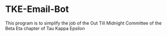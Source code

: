 # TKE-Email-Bot
This program is to simplify the job of the Out Till Midnight Committee of the Beta Eta chapter of Tau Kappa Epsilon
